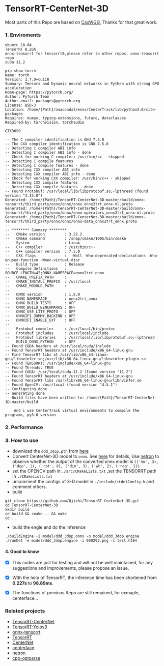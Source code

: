 # TensorRT-CenterNet-3D   
Most parts of this Repo are based on [CaoWGG](https://github.com/CaoWGG/TensorRT-CenterNet), Thanks for that great work.
### 1. Enviroments
```
ubuntu 18.04
TensorRT 8.2GA
onnx-tensorrt for tensorrt8,please refer to other repos, onnx-tensorrt repo
cuda 11.2

pip show torch
Name: torch
Version: 1.7.0+cu110
Summary: Tensors and Dynamic neural networks in Python with strong GPU acceleration
Home-page: https://pytorch.org/
Author: PyTorch Team
Author-email: packages@pytorch.org
License: BSD-3
Location: /home/{Path}/anaconda3/envs/CenterTrack/lib/python3.6/site-packages
Requires: numpy, typing-extensions, future, dataclasses
Required-by: torchvision, torchaudio

GTX3090

-- The C compiler identification is GNU 7.5.0
-- The CXX compiler identification is GNU 7.5.0
-- Detecting C compiler ABI info
-- Detecting C compiler ABI info - done
-- Check for working C compiler: /usr/bin/cc - skipped
-- Detecting C compile features
-- Detecting C compile features - done
-- Detecting CXX compiler ABI info
-- Detecting CXX compiler ABI info - done
-- Check for working CXX compiler: /usr/bin/c++ - skipped
-- Detecting CXX compile features
-- Detecting CXX compile features - done
-- Found Protobuf: /usr/local/lib/libprotobuf.so;-lpthread (found version "3.15.8") 
Generated: /home/{Path}/TensorRT-CenterNet-3D-master/build/onnx-tensorrt/third_party/onnx/onnx/onnx_onnx2trt_onnx-ml.proto
Generated: /home/{Path}/TensorRT-CenterNet-3D-master/build/onnx-tensorrt/third_party/onnx/onnx/onnx-operators_onnx2trt_onnx-ml.proto
Generated: /home/{Path}/TensorRT-CenterNet-3D-master/build/onnx-tensorrt/third_party/onnx/onnx/onnx-data_onnx2trt_onnx.proto
-- 
-- ******** Summary ********
--   CMake version         : 3.22.2
--   CMake command         : /snap/cmake/1005/bin/cmake
--   System                : Linux
--   C++ compiler          : /usr/bin/c++
--   C++ compiler version  : 7.5.0
--   CXX flags             :  -Wall -Wno-deprecated-declarations -Wno-unused-function -Wnon-virtual-dtor
--   Build type            : Release
--   Compile definitions   : SOURCE_LENGTH=42;ONNX_NAMESPACE=onnx2trt_onnx
--   CMAKE_PREFIX_PATH     : 
--   CMAKE_INSTALL_PREFIX  : /usr/local
--   CMAKE_MODULE_PATH     : 
-- 
--   ONNX version          : 1.8.0
--   ONNX NAMESPACE        : onnx2trt_onnx
--   ONNX_BUILD_TESTS      : OFF
--   ONNX_BUILD_BENCHMARKS : OFF
--   ONNX_USE_LITE_PROTO   : OFF
--   ONNXIFI_DUMMY_BACKEND : OFF
--   ONNXIFI_ENABLE_EXT    : OFF
-- 
--   Protobuf compiler     : /usr/local/bin/protoc
--   Protobuf includes     : /usr/local/include
--   Protobuf libraries    : /usr/local/lib/libprotobuf.so;-lpthread
--   BUILD_ONNX_PYTHON     : OFF
-- Found CUDA headers at /usr/local/cuda/include
-- Found TensorRT headers at /usr/include/x86_64-linux-gnu
-- Find TensorRT libs at /usr/lib/x86_64-linux-gnu/libnvinfer.so;/usr/lib/x86_64-linux-gnu/libnvinfer_plugin.so
-- Found TENSORRT: /usr/include/x86_64-linux-gnu  
-- Found Threads: TRUE  
-- Found CUDA: /usr/local/cuda-11.2 (found version "11.2") 
-- Found TensorRT headers at /usr/include/x86_64-linux-gnu
-- Found TensorRT libs /usr/lib/x86_64-linux-gnu/libnvinfer.so
-- Found OpenCV: /usr/local (found version "4.5.1") 
-- Configuring done
-- Generating done
-- Build files have been written to: /home/{Path}/TensorRT-CenterNet-3D-master/build
```

``` 
    And i use CenterTrack virtual environments to compile the programs, py3.6 version
```


### 2. Performance



### 3. How to use
- download the `ddd_3dop.pth` from [here](https://github.com/xingyizhou/CenterNet/blob/master/readme/MODEL_ZOO.md)
- Convert CenterNet-3D model to `onnx`. See [here](readme/ctddd2onnx.md) for details, Use [netron](https://github.com/lutzroeder/netron) to observe whether the output of the converted onnx model is `(('hm', 3), ('dep', 1), ('rot', 8), ('dim', 3), ('wh', 2), ('reg', 2))`  
- set the OPENCV path in `./src/CMakeLists.txt` ,set the TENSORRT path in `./CMakeLists.txt`
- uncomment the configs of 3-D model in `./include/ctdetConfig.h` and comment others.
- build
```
git clone https://github.com/Qjizhi/TensorRT-CenterNet-3D.git
cd TensorRT-CenterNet-3D
mkdir build
cd build && cmake .. && make
cd ..
```
- build the engie and do the  inference
```
./buildEngine -i model/ddd_3dop.onnx -o model/ddd_3dop.engine
./runDet -e model/ddd_3dop.engine -i 000292.png -c test.h264
```


#### 4. Good to know
- [x] This codes are just for testing and will not be well maintained, for any suggestions and improvements, please propose an issue.
- [x] With the help of TensorRT, the inference time has been shortened from **0.227s** to **98.89ms**.
- [x] The functions of previous Repo are still remained, for exmaple, centerface...




### Related projects
* [TensorRT-CenterNet](https://github.com/CaoWGG/TensorRT-CenterNet)
* [TensorRT-Yolov3](https://github.com/lewes6369/TensorRT-Yolov3)
* [onnx-tensorrt](https://github.com/onnx/onnx-tensorrt)
* [TensorRT](https://github.com/NVIDIA/TensorRT)
* [CenterNet](https://github.com/xingyizhou/centernet)
* [centerface](https://github.com/Star-Clouds/centerface)
* [netron](https://github.com/lutzroeder/netron)
* [cpp-optparse](https://github.com/weisslj/cpp-optparse)
